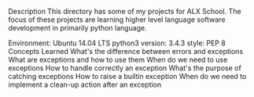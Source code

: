 Description
This directory has some of my projects for ALX School. The focus of these projects are learning higher level language software development in primarily python language.

Environment: Ubuntu 14.04 LTS
python3 version: 3.4.3
style: PEP 8
Concepts Learned
What's the difference between errors and exceptions
What are exceptions and how to use them
When do we need to use exceptions
How to handle correctly an exception
What's the purpose of catching exceptions
How to raise a builtin exception
When do we need to implement a clean-up action after an exception
